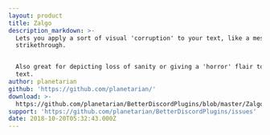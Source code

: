 ```yaml
---
layout: product
title: Zalgo
description_markdown: >-
  Lets you apply a sort of visual 'corruption' to your text, like a messy
  strikethrough.


  Also great for depicting loss of sanity or giving a 'horror' flair to your
  text.
author: planetarian
github: 'https://github.com/planetarian/'
download: >-
  https://github.com/planetarian/BetterDiscordPlugins/blob/master/Zalgo.plugin.js
support: 'https://github.com/planetarian/BetterDiscordPlugins/issues'
date: 2018-10-20T05:32:43.000Z
---
```


